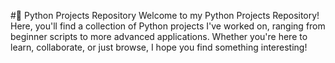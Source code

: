 #🐍 Python Projects Repository
Welcome to my Python Projects Repository! Here, you'll find a collection of Python projects I've worked on, ranging from beginner scripts to more advanced applications. Whether you're here to learn, collaborate, or just browse, I hope you find something interesting!

